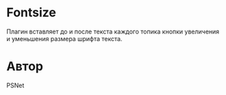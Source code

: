 Fontsize
========

Плагин вставляет до и после текста каждого топика кнопки увеличения и уменьшения размера шрифта текста.


Автор
=====

PSNet
